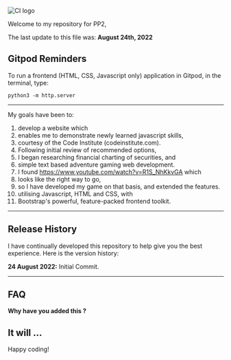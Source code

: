 ![CI logo](https://codeinstitute.s3.amazonaws.com/fullstack/ci_logo_small.png)

Welcome to my repository for PP2,

The last update to this file was: **August 24th, 2022**

## Gitpod Reminders

To run a frontend (HTML, CSS, Javascript only) application in Gitpod, in the terminal, type:

`python3 -m http.server`

------

My goals have been to:
1) develop a website which 
2) enables me to demonstrate newly learned javascript skills, 
3) courtesy of the Code Institute (codeinstitute.com). 
4) Following initial review of recommended options, 
5) I began researching financial charting of securities, and 
6) simple text based adventure gaming web development. 
7) I found https://www.youtube.com/watch?v=R1S_NhKkvGA which 
8) looks like the right way to go,
9) so I have developed my game on that basis, and extended the features.
10) utilising Javascript, HTML and CSS, with 
11) Bootstrap's powerful, feature-packed frontend toolkit.

------

## Release History

I have continually developed this repository to help give you the best experience. Here is the version history:

**24 August 2022:** Initial Commit.


------

## FAQ 

**Why have you added this ?**

It will ...
---

Happy coding!
